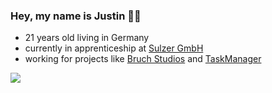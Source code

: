 ### Hey, my name is Justin 👨‍💻

- 21 years old living in Germany
- currently in apprenticeship at [Sulzer GmbH](https://www.sulzer.de/)
- working for projects like [Bruch Studios](https://bruchstudios.de/) and [TaskManager](https://tskmngr.com)

![](http://github-profile-summary-cards.vercel.app/api/cards/profile-details?username=jxstin1337&theme=algolia)

<!--
**Jxstin1337/Jxstin1337** is a ✨ _special_ ✨ repository because its `README.md` (this file) appears on your GitHub profile.

Here are some ideas to get you started:

- 🔭 I’m currently working on ...
- 🌱 I’m currently learning ...
- 👯 I’m looking to collaborate on ...
- 🤔 I’m looking for help with ...
- 💬 Ask me about ...
- 📫 How to reach me: ...
- 😄 Pronouns: ...
- ⚡ Fun fact: ...
-->
